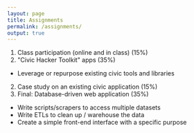 ```yaml
---
layout: page
title: Assignments
permalink: /assignments/
output: true
---
```


1. Class participation (online and in class) (15%)
2. "Civic Hacker Toolkit" apps (35%)
- Leverage or repurpose existing civic tools and libraries
2. Case study on an existing civic application (15%)
3. Final: Database-driven web application (35%)
- Write scripts/scrapers to access multiple datasets
- Write ETLs to clean up / warehouse the data
- Create a simple front-end interface with a specific purpose
